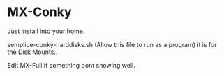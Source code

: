# MX-Conky

Just install into your home.

semplice-conky-harddisks.sh (Allow this file to run as a program) it is for the Disk Mounts..

Edit MX-Full if something dont showing well.
